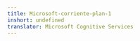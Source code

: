 ```yaml
---
title: Microsoft-corriente-plan-1
inshort: undefined
translator: Microsoft Cognitive Services
---
```




